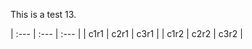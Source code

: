 This is a test 13.

| :--- | :--- | :--- |
| c1r1 | c2r1 | c3r1 |
| c1r2 | c2r2  | c3r2 |

<h2> 
<p>
<script>
document.write(allmytext["rainbb"][lang]);
</script>
</p>
</h2>

<!--
var tiago="sefnsaf nn";  
var mytest={en : "this is english", pt : "isto é português"};
document.write(lang);
document.write('<p>' +  mytest["pt"]);
document.write(tiago);
document.write('<p>');
document.write(2+2);
-->
